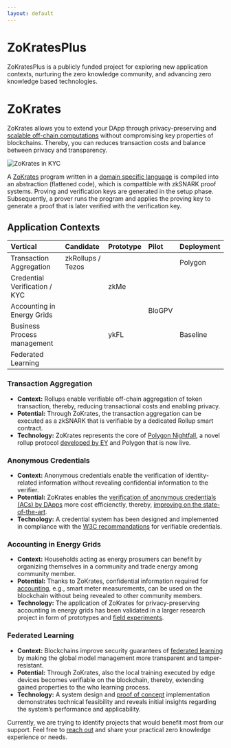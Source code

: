 ```yaml
---
layout: default
---
```


# ZoKratesPlus
ZoKratesPlus is a publicly funded project for exploring new application contexts, nurturing the zero knowledge community, and advancing zero knowledge based technologies.

# ZoKrates
ZoKrates allows you to extend your DApp through privacy-preserving and [scalable off-chain computations](https://www.ise.tu-berlin.de/fileadmin/fg308/publications/2018/2018_eberhardt_ZoKrates.pdf) without compromising key properties of blockchains. Thereby, you can reduces transaction costs and balance between privacy and transparency. 

![ZoKrates in KYC](https://raw.githubusercontent.com/ZoKratesPlus/zokratesplus.github.io/customize_template/zokrates.png)

A [ZoKrates](https://github.com/Zokrates/ZoKrates) program written in a [domain specific language](https://zokrates.github.io/language/variables.html) is compiled into an abstraction (flattened code), which is compattible with zkSNARK proof systems. Proving and verification keys are generated in the setup phase. Subsequently, a prover runs the program and applies the proving key to generate a proof that is later verified with the verification key.


## Application Contexts

| Vertical                         | Candidate         | Prototype | Pilot  | Deployment |
|:---------------------------------|:------------------|:----------|:-------|:-----------|
| Transaction Aggregation          | zkRollups / Tezos |           |        | Polygon    |
| Credential Verification / KYC    |                   | zkMe      |        |            |
| Accounting in Energy Grids       |                   |           | BloGPV |            |
| Business Process management      |                   | ykFL      |        | Baseline   |
| Federated Learning               |                   |           |        |            |


### Transaction Aggregation

*   **Context:** Rollups enable verifiable off-chain aggregation of token transaction, thereby, reducing transactional costs and enabling privacy.
*   **Potential:** Through ZoKrates, the transaction aggregation can be executed as a zkSNARK that is verifiable by a dedicated Rollup smart contract.
*   **Technology:** ZoKrates represents the core of [Polygon Nightfall](https://polygon.technology/solutions/polygon-nightfall/), a novel rollup protocol [developed by EY](https://github.com/EYBlockchain/nightfall_3) and Polygon that is now live.


### Anonymous Credentials

*   **Context:** Anonymous credentials enable the verification of identity-related information without revealing confidential information to the verifier.
*   **Potential:** ZoKrates enables the [verification of anonymous credentials (ACs) by DApps](https://github.com/JonathanHeiss/ZoKrates-Credential-Verification) more cost efficienctly, thereby, [improving on the state-of-the-art](https://arxiv.org/pdf/2209.09584.pdf).
*   **Technology:** A credential system has been designed and implemented in compliance with the [W3C recommandations](https://www.w3.org/TR/vc-data-model/) for verifiable credentials.


### Accounting in Energy Grids

*   **Context:** Households acting as energy prosumers can benefit by organizing themselves in a community and trade energy among community member.
*   **Potential:** Thanks to ZoKrates, confidential information required for [accounting](https://www.ise.tu-berlin.de/fileadmin/fg308/publications/2020/preprint-ICBC-Eberhard.pdf), e.g., smart meter measurements, can be used on the blockchain without being revealed to other community members.
*   **Technology:** The application of ZoKrates for privacy-preserving accounting in energy grids has been validated in a larger research project in form of prototypes and [field experiments](https://github.com/JacobEberhardt/decentralized-energy-trading). 


### Federated Learning

*   **Context:** Blockchains improve security guarantees of [federated learning](https://arxiv.org/pdf/2206.11641.pdf) by making the global model management more transparent and tamper-resistant.
*   **Potential:** Through ZoKrates, also the local training executed by edge devices becomes verifiable on the blockchain, thereby, extending gained properties to the who learning process.
*   **Technology:** A system design and [proof of concept](https://github.com/NikolasHaimerl/Advancing-Blockchain-Based-Federated-Learning-Through-Verifiable-Off-Chain-Computations) implementation demonstrates technical feasibility and reveals initial insights regarding the system’s performance and applicability. 


Currently, we are trying to identify projects that would benefit most from our support. Feel free to [reach out](./contact.html) and share your practical zero knowledge experience or needs.



